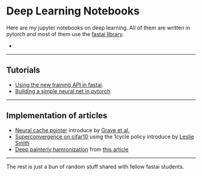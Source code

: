 # Deep Learning Notebooks

Here are my jupyter notebooks on deep learning. All of them are written in pytorch and most of them use the [fastai library](https://github.com/fastai/fastai).

* 

----
## Tutorials

* [Using the new training API in fastai](https://github.com/sgugger/Deep-Learning/blob/master/Understanding%20the%20new%20fastai%20API%20for%20scheduling%20training.ipynb).
* [Building a simple neural net in pytorch](https://github.com/sgugger/Deep-Learning/blob/master/First%20neural%20net%20in%20pytorch.ipynb).

----
## Implementation of articles

* [Neural cache pointer](https://github.com/sgugger/Deep-Learning/blob/master/Cache%20pointer.ipynb) introduce by [Grave et al.](https://arxiv.org/abs/1612.04426)
* [Superconvergence on cifar10](https://github.com/sgugger/Deep-Learning/blob/master/Cyclical%20LR%20and%20momentums.ipynb) using the 1cycle policy introduce by [Leslie Smith](https://arxiv.org/abs/1803.09820)
* [Deep painterly hamronization](https://github.com/sgugger/Deep-Learning/blob/master/DeepPainterlyHarmonization.ipynb) from [this article](https://arxiv.org/abs/1804.03189)

----
The rest is just a bun of random stuff shared with fellow fastai students.



